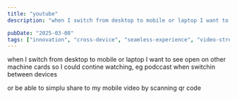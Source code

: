 ```yaml
---
title: "youtube"
description: "when I switch from desktop to mobile or laptop I want to see open on other machine cards so I could contine watching, eg podccast  when switchin between devices..."

pubDate: "2025-03-08"
tags: ["innovation", "cross-device", "seamless-experience", "video-streaming", "qr-code", "technology"]
---
```


when I switch from desktop to mobile or laptop I want to see open on other machine cards so I could contine watching, eg podccast  when switchin between devices

or be able to simplu share to my mobile video by scanning qr code